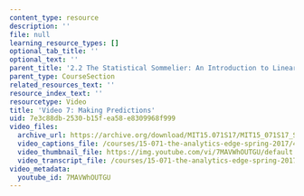 ```yaml
---
content_type: resource
description: ''
file: null
learning_resource_types: []
optional_tab_title: ''
optional_text: ''
parent_title: '2.2 The Statistical Sommelier: An Introduction to Linear Regression'
parent_type: CourseSection
related_resources_text: ''
resource_index_text: ''
resourcetype: Video
title: 'Video 7: Making Predictions'
uid: 7e3c88db-2530-b15f-ea58-e8309968f999
video_files:
  archive_url: https://archive.org/download/MIT15.071S17/MIT15_071S17_Session_2.2.13_300k.mp4
  video_captions_file: /courses/15-071-the-analytics-edge-spring-2017/490daaedfc285edabb4b598fad15b707_7MAVWhOUTGU.vtt
  video_thumbnail_file: https://img.youtube.com/vi/7MAVWhOUTGU/default.jpg
  video_transcript_file: /courses/15-071-the-analytics-edge-spring-2017/8b4e41817d1fb2a253cca42a81677e39_7MAVWhOUTGU.pdf
video_metadata:
  youtube_id: 7MAVWhOUTGU
---
```

